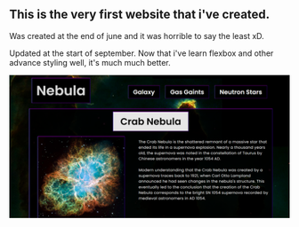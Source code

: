 ## This is the very first website that i've created.

Was created at the end of june and it was horrible to say the least xD.

Updated at the start of september. Now that i've learn flexbox and other advance styling well, it's much much better.


<img src="images/Screenshot.png" width="800px">
